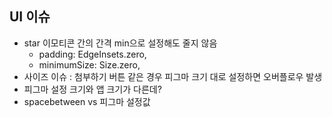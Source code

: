 ## UI 이슈
- star 이모티콘 간의 간격 min으로 설정해도 줄지 않음
  - padding: EdgeInsets.zero,
  - minimumSize: Size.zero,
- 사이즈 이슈 : 첨부하기 버튼 같은 경우 피그마 크기 대로 설정하면 오버플로우 발생
- 피그마 설정 크기와 앱 크기가 다른데?
- spacebetween vs 피그마 설정값
